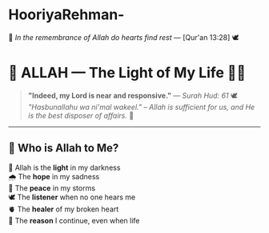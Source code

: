# HooriyaRehman-
🕋 *In the remembrance of Allah do hearts find rest* — [Qur'an 13:28] 🕊️
# 🕋 ALLAH — The Light of My Life 🤍✨

> **"Indeed, my Lord is near and responsive."** — *Surah Hud: 61* 🕊️  
> _"Hasbunallahu wa ni'mal wakeel."_ – *Allah is sufficient for us, and He is the best disposer of affairs.* 🌌

---

## 🌙 Who is Allah to Me?

💖 Allah is the **light** in my darkness  
🌧️ The **hope** in my sadness  
🌺 The **peace** in my storms  
🕊️ The **listener** when no one hears me  
🫀 The **healer** of my broken heart  
🌌 The **reason** I continue, even when life

